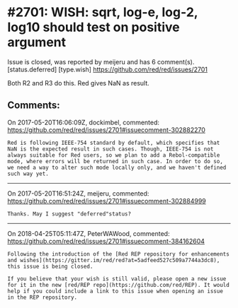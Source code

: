 
#2701: WISH: sqrt, log-e, log-2, log10 should test on positive argument
================================================================================
Issue is closed, was reported by meijeru and has 6 comment(s).
[status.deferred] [type.wish]
<https://github.com/red/red/issues/2701>

Both R2 and R3 do this. Red gives NaN as result.


Comments:
--------------------------------------------------------------------------------

On 2017-05-20T16:06:09Z, dockimbel, commented:
<https://github.com/red/red/issues/2701#issuecomment-302882270>

    Red is following IEEE-754 standard by default, which specifies that NaN is the expected result in such cases. Though, IEEE-754 is not always suitable for Red users, so we plan to add a Rebol-compatible mode, where errors will be returned in such case. In order to do so, we need a way to alter such mode locally only, and we haven't defined such way yet.

--------------------------------------------------------------------------------

On 2017-05-20T16:51:24Z, meijeru, commented:
<https://github.com/red/red/issues/2701#issuecomment-302884999>

    Thanks. May I suggest "deferred"status?

--------------------------------------------------------------------------------

On 2018-04-25T05:11:47Z, PeterWAWood, commented:
<https://github.com/red/red/issues/2701#issuecomment-384162604>

    Following the introduction of the [Red REP repository for enhancements and wishes](https://gitter.im/red/red?at=5adfeed527c509a7744a3dc8), this issue is being closed.
    
    If you believe that your wish is still valid, please open a new issue for it in the new [red/REP repo](https://github.com/red/REP). It would help if you could include a link to this issue when opening an issue in the REP repository.

